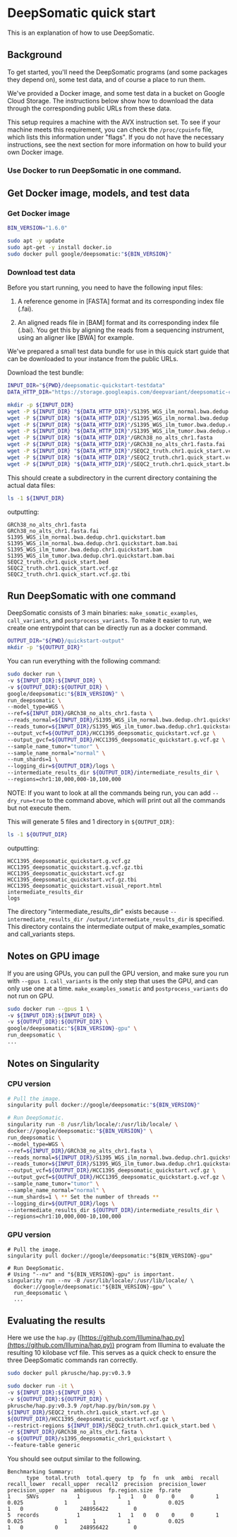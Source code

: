 # DeepSomatic quick start

This is an explanation of how to use DeepSomatic.

## Background

To get started, you'll need the DeepSomatic programs (and some packages they
depend on), some test data, and of course a place to run them.

We've provided a Docker image, and some test data in a bucket on Google Cloud
Storage. The instructions below show how to download the data through the
corresponding public URLs from these data.

This setup requires a machine with the AVX instruction set. To see if your
machine meets this requirement, you can check the `/proc/cpuinfo` file, which
lists this information under "flags". If you do not have the necessary
instructions, see the next section for more information on how to build your own
Docker image.

### Use Docker to run DeepSomatic in one command.

## Get Docker image, models, and test data

### Get Docker image

```bash
BIN_VERSION="1.6.0"

sudo apt -y update
sudo apt-get -y install docker.io
sudo docker pull google/deepsomatic:"${BIN_VERSION}"
```

### Download test data

Before you start running, you need to have the following input files:

1.  A reference genome in [FASTA] format and its corresponding index file
    (.fai).

1.  An aligned reads file in [BAM] format and its corresponding index file
    (.bai). You get this by aligning the reads from a sequencing instrument,
    using an aligner like [BWA] for example.

We've prepared a small test data bundle for use in this quick start guide that
can be downloaded to your instance from the public URLs.

Download the test bundle:

```bash
INPUT_DIR="${PWD}/deepsomatic-quickstart-testdata"
DATA_HTTP_DIR="https://storage.googleapis.com/deepvariant/deepsomatic-case-studies/quick-start"

mkdir -p ${INPUT_DIR}
wget -P ${INPUT_DIR} "${DATA_HTTP_DIR}"/S1395_WGS_ilm_normal.bwa.dedup.chr1.quickstart.bam
wget -P ${INPUT_DIR} "${DATA_HTTP_DIR}"/S1395_WGS_ilm_normal.bwa.dedup.chr1.quickstart.bam.bai
wget -P ${INPUT_DIR} "${DATA_HTTP_DIR}"/S1395_WGS_ilm_tumor.bwa.dedup.chr1.quickstart.bam
wget -P ${INPUT_DIR} "${DATA_HTTP_DIR}"/S1395_WGS_ilm_tumor.bwa.dedup.chr1.quickstart.bam.bai
wget -P ${INPUT_DIR} "${DATA_HTTP_DIR}"/GRCh38_no_alts_chr1.fasta
wget -P ${INPUT_DIR} "${DATA_HTTP_DIR}"/GRCh38_no_alts_chr1.fasta.fai
wget -P ${INPUT_DIR} "${DATA_HTTP_DIR}"/SEQC2_truth.chr1.quick_start.vcf.gz
wget -P ${INPUT_DIR} "${DATA_HTTP_DIR}"/SEQC2_truth.chr1.quick_start.vcf.gz.tbi
wget -P ${INPUT_DIR} "${DATA_HTTP_DIR}"/SEQC2_truth.chr1.quick_start.bed
```

This should create a subdirectory in the current directory containing the actual
data files:

```bash
ls -1 ${INPUT_DIR}
```

outputting:

```
GRCh38_no_alts_chr1.fasta
GRCh38_no_alts_chr1.fasta.fai
S1395_WGS_ilm_normal.bwa.dedup.chr1.quickstart.bam
S1395_WGS_ilm_normal.bwa.dedup.chr1.quickstart.bam.bai
S1395_WGS_ilm_tumor.bwa.dedup.chr1.quickstart.bam
S1395_WGS_ilm_tumor.bwa.dedup.chr1.quickstart.bam.bai
SEQC2_truth.chr1.quick_start.bed
SEQC2_truth.chr1.quick_start.vcf.gz
SEQC2_truth.chr1.quick_start.vcf.gz.tbi
```

## Run DeepSomatic with one command

DeepSomatic consists of 3 main binaries: `make_somatic_examples`, `call_variants`, and
`postprocess_variants`. To make it easier to run, we create one entrypoint that
can be directly run as a docker command.

```bash
OUTPUT_DIR="${PWD}/quickstart-output"
mkdir -p "${OUTPUT_DIR}"
```

You can run everything with the following command:

```bash
sudo docker run \
-v ${INPUT_DIR}:${INPUT_DIR} \
-v ${OUTPUT_DIR}:${OUTPUT_DIR} \
google/deepsomatic:"${BIN_VERSION}" \
run_deepsomatic \
--model_type=WGS \
--ref=${INPUT_DIR}/GRCh38_no_alts_chr1.fasta \
--reads_normal=${INPUT_DIR}/S1395_WGS_ilm_normal.bwa.dedup.chr1.quickstart.bam \
--reads_tumor=${INPUT_DIR}/S1395_WGS_ilm_tumor.bwa.dedup.chr1.quickstart.bam \
--output_vcf=${OUTPUT_DIR}/HCC1395_deepsomatic_quickstart.vcf.gz \
--output_gvcf=${OUTPUT_DIR}/HCC1395_deepsomatic_quickstart.g.vcf.gz \
--sample_name_tumor="tumor" \
--sample_name_normal="normal" \
--num_shards=1 \
--logging_dir=${OUTPUT_DIR}/logs \
--intermediate_results_dir ${OUTPUT_DIR}/intermediate_results_dir \
--regions=chr1:10,000,000-10,100,000
```

NOTE: If you want to look at all the commands being run, you can add
`--dry_run=true` to the command above, which will print out all the commands
but not execute them.

This will generate 5 files and 1 directory in `${OUTPUT_DIR}`:

```bash
ls -1 ${OUTPUT_DIR}
```

outputting:

```
HCC1395_deepsomatic_quickstart.g.vcf.gz
HCC1395_deepsomatic_quickstart.g.vcf.gz.tbi
HCC1395_deepsomatic_quickstart.vcf.gz
HCC1395_deepsomatic_quickstart.vcf.gz.tbi
HCC1395_deepsomatic_quickstart.visual_report.html
intermediate_results_dir
logs
```

The directory "intermediate_results_dir" exists because
`--intermediate_results_dir /output/intermediate_results_dir` is specified. This
directory contains the intermediate output of make_examples_somatic and
call_variants steps.

## Notes on GPU image

If you are using GPUs, you can pull the GPU version, and make sure you run with
`--gpus 1`. `call_variants` is the only step that uses the GPU, and can only use
one at a time. `make_examples_somatic` and `postprocess_variants` do not run on
GPU.

```bash
sudo docker run --gpus 1 \
-v ${INPUT_DIR}:${INPUT_DIR} \
-v ${OUTPUT_DIR}:${OUTPUT_DIR} \
google/deepsomatic:"${BIN_VERSION}-gpu" \
run_deepsomatic \
...
```

## Notes on Singularity

### CPU version

```bash
# Pull the image.
singularity pull docker://google/deepsomatic:"${BIN_VERSION}"

# Run DeepSomatic.
singularity run -B /usr/lib/locale/:/usr/lib/locale/ \
docker://google/deepsomatic:"${BIN_VERSION}" \
run_deepsomatic \
--model_type=WGS \
--ref=${INPUT_DIR}/GRCh38_no_alts_chr1.fasta \
--reads_normal=${INPUT_DIR}/S1395_WGS_ilm_normal.bwa.dedup.chr1.quickstart.bam \
--reads_tumor=${INPUT_DIR}/S1395_WGS_ilm_tumor.bwa.dedup.chr1.quickstart.bam \
--output_vcf=${OUTPUT_DIR}/HCC1395_deepsomatic_quickstart.vcf.gz \
--output_gvcf=${OUTPUT_DIR}/HCC1395_deepsomatic_quickstart.g.vcf.gz \
--sample_name_tumor="tumor" \
--sample_name_normal="normal" \
--num_shards=1 \ ** Set the number of threads **
--logging_dir=${OUTPUT_DIR}/logs \
--intermediate_results_dir ${OUTPUT_DIR}/intermediate_results_dir \
--regions=chr1:10,000,000-10,100,000
```

### GPU version

```
# Pull the image.
singularity pull docker://google/deepsomatic:"${BIN_VERSION}-gpu"

# Run DeepSomatic.
# Using "--nv" and "${BIN_VERSION}-gpu" is important.
singularity run --nv -B /usr/lib/locale/:/usr/lib/locale/ \
  docker://google/deepsomatic:"${BIN_VERSION}-gpu" \
  run_deepsomatic \
  ...
```

## Evaluating the results

Here we use the `hap.py`
([https://github.com/Illumina/hap.py](https://github.com/Illumina/hap.py))
program from Illumina to evaluate the resulting 10 kilobase vcf file. This
serves as a quick check to ensure the three DeepSomatic commands ran correctly.

```bash
sudo docker pull pkrusche/hap.py:v0.3.9

sudo docker run -it \
-v ${INPUT_DIR}:${INPUT_DIR} \
-v ${OUTPUT_DIR}:${OUTPUT_DIR} \
pkrusche/hap.py:v0.3.9 /opt/hap.py/bin/som.py \
${INPUT_DIR}/SEQC2_truth.chr1.quick_start.vcf.gz \
${OUTPUT_DIR}/HCC1395_deepsomatic_quickstart.vcf.gz \
--restrict-regions ${INPUT_DIR}/SEQC2_truth.chr1.quick_start.bed \
-r ${INPUT_DIR}/GRCh38_no_alts_chr1.fasta \
-o ${OUTPUT_DIR}/s1395_deepsomatic_chr1_quickstart \
--feature-table generic
```

You should see output similar to the following.

```
Benchmarking Summary:
      type  total.truth  total.query  tp  fp  fn  unk  ambi  recall  recall_lower  recall_upper  recall2  precision  precision_lower  precision_upper  na  ambiguous  fp.region.size  fp.rate
1     SNVs            1            1   1   0   0    0     0       1         0.025             1        1          1            0.025                1   0          0       248956422        0
5  records            1            1   1   0   0    0     0       1         0.025             1        1          1            0.025                1   0          0       248956422        0
```
